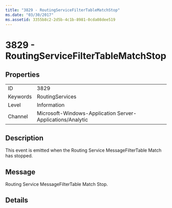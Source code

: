 ```yaml
---
title: "3829 - RoutingServiceFilterTableMatchStop"
ms.date: "03/30/2017"
ms.assetid: 3355b8c2-2d5b-4c1b-8981-0cda08dee519
---
```

# 3829 - RoutingServiceFilterTableMatchStop
## Properties  
  
|||  
|-|-|  
|ID|3829|  
|Keywords|RoutingServices|  
|Level|Information|  
|Channel|Microsoft-Windows-Application Server-Applications/Analytic|  
  
## Description  
 This event is emitted when the Routing Service MessageFilterTable Match has stopped.  
  
## Message  
 Routing Service MessageFilterTable Match Stop.  
  
## Details

